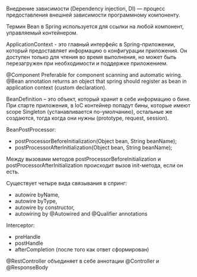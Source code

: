 Внедрение зависимости (Dependency injection, DI) — процесс предоставления внешней зависимости программному компоненту. 

Термин Bean в Spring используется для ссылки на любой компонент, управляемый контейнером.

ApplicationContext - это главный интерфейс в Spring-приложении, который предоставляет информацию о конфигурации приложения. Он доступен только для чтения во время выполнения, но может быть перезагружен при необходимости и поддержке приложением. 

@Component Preferable for component scanning and automatic wiring.
@Bean annotation returns an object that spring should register as bean in application context (custom declaration).

BeanDefinition – это объект, который хранит в себе информацию о бине.
При старте приложения, в IoC контейнер попадут бины, которые имеют scope Singleton (устанавливается по-умолчанию), остальные же создаются, тогда когда они нужны (prototype, request, session).

BeanPostProcessor:
- postProcessorBeforeInitialization(Object bean, String beanName);
- postProcessorAfterInitialization(Object bean, String beanName);

Между вызовами методов postProcessorBeforeInitialization и postProcessorAfterInitialization происходит вызов init-метода, если он есть.

Существует четыре вида связывания в спринг:
- autowire byName,
- autowire byType,
- autowire by constructor,
- autowiring by @Autowired and @Qualifier annotations

Interceptor:
- preHandle
- postHandle
- afterCompletion (после того как ответ сформирован)

@RestController объединяет в себе аннотации @Controller и @ResponseBody

